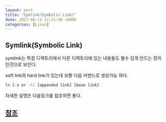 ```yaml
---
layout: post
title: "Symlink(Symbolic Link)"
date: 2021-08-11 11:21:00 +0900
categories: [Linux]
---
```


## Symlink(Symbolic Link)

symlink는 특정 디렉토리에서 다른 디렉토리에 있는 내용들도 볼수 있게 만드는 장치 인것으로 보인다.

soft link와 hard link가 있는데 보통 다음 커멘드로 생성가능 하다.

``` sh
ln [-s or -h] [appended link] [base link]
```

자세한 설명은 다음링크를 참조하면 좋다.

## [참조](http://choesin.com/mac%EC%97%90%EC%84%9C-%EC%8B%AC%EB%B3%BC%EB%A6%AD-%EB%A7%81%ED%81%AC-%EC%9D%BC%EB%AA%85-symlink%EB%A5%BC-%EB%A7%8C%EB%93%A4%EA%B3%A0-%EC%82%AC%EC%9A%A9%ED%95%98%EB%8A%94-%EB%B0%A9%EB%B2%95)

